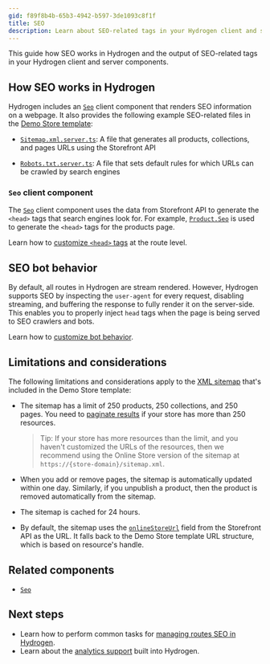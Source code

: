 ```yaml
---
gid: f89f8b4b-65b3-4942-b597-3de1093c8f1f
title: SEO
description: Learn about SEO-related tags in your Hydrogen client and server components.
---
```


This guide how SEO works in Hydrogen and the output of SEO-related tags in your Hydrogen client and server components.

## How SEO works in Hydrogen

Hydrogen includes an [`Seo`](/api/hydrogen/components/primitive/seo) client component that renders SEO information on a webpage. It also provides the following example SEO-related files in the [Demo Store template](/custom-storefronts/hydrogen/getting-started/templates):

- [`Sitemap.xml.server.ts`](https://github.com/Shopify/hydrogen/blob/main/templates/demo-store/src/routes/sitemap.xml.server.ts): A file that generates all products, collections, and pages URLs using the Storefront API

- [`Robots.txt.server.ts`](https://github.com/Shopify/hydrogen/blob/main/templates/demo-store/src/routes/robots.txt.server.ts): A file that sets default rules for which URLs can be crawled by search engines

### `Seo` client component

The [`Seo`](/api/hydrogen/components/primitive/seo) client component uses the data from Storefront API to generate the `<head>` tags that search engines look for. For example, [`Product.Seo`](/api/storefront/latest/objects/Product) is used to generate the `<head>` tags for the products page.

Learn how to [customize `<head>` tags](/custom-storefronts/hydrogen/seo/manage-seo#customize-seo-at-the-route-level) at the route level.

## SEO bot behavior

By default, all routes in Hydrogen are stream rendered. However, Hydrogen supports SEO by inspecting the `user-agent` for every request, disabling streaming, and buffering the response to fully render it on the server-side. This enables you to properly inject `head` tags when the page is being served to SEO crawlers and bots.

Learn how to [customize bot behavior](/custom-storefronts/hydrogen/seo/manage-seo#seo-bots).

## Limitations and considerations

The following limitations and considerations apply to the [XML sitemap](https://github.com/Shopify/hydrogen/blob/main/templates/demo-store/src/routes/sitemap.xml.server.ts) that's included in the Demo Store template:

- The sitemap has a limit of 250 products, 250 collections, and 250 pages. You need to [paginate results](/api/usage/pagination-graphql) if your store has more than 250 resources.

  > Tip:
  > If your store has more resources than the limit, and you haven't customized the URLs of the resources, then we recommend using the Online Store version of the sitemap at `https://{store-domain}/sitemap.xml`.

- When you add or remove pages, the sitemap is automatically updated within one day. Similarly, if you unpublish a product, then the product is removed automatically from the sitemap.

- The sitemap is cached for 24 hours.

- By default, the sitemap uses the [`onlineStoreUrl`](/api/storefront/latest/objects/Product) field from the Storefront API as the URL. It falls back to the Demo Store template URL structure, which is based on resource's handle.

## Related components

- [`Seo`](/api/hydrogen/components/primitive/seo)

## Next steps

- Learn how to perform common tasks for [managing routes SEO in Hydrogen](/custom-storefronts/hydrogen/seo/manage-seo).
- Learn about the [analytics support](/custom-storefronts/hydrogen/analytics) built into Hydrogen.
